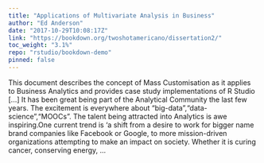 ```yaml
---
title: "Applications of Multivariate Analysis in Business"
author: "Ed Anderson"
date: "2017-10-29T10:08:17Z"
link: "https://bookdown.org/twoshotamericano/dissertation2/"
toc_weight: "3.1%"
repo: "rstudio/bookdown-demo"
pinned: false
---
```


This document describes the concept of Mass Customisation as it applies to Business Analytics and provides case study implementations of R Studio [...] It has been great being part of the Analytical Community the last few years. The excitement is everywhere about “big-data”,“data-science”,“MOOCs”. The talent being attracted into Analytics is awe inspiring.One current trend is ‘a shift from a desire to work for bigger name brand companies like Facebook or Google, to more mission-driven organizations attempting to make an impact on society. Whether it is curing cancer, conserving energy, ...
